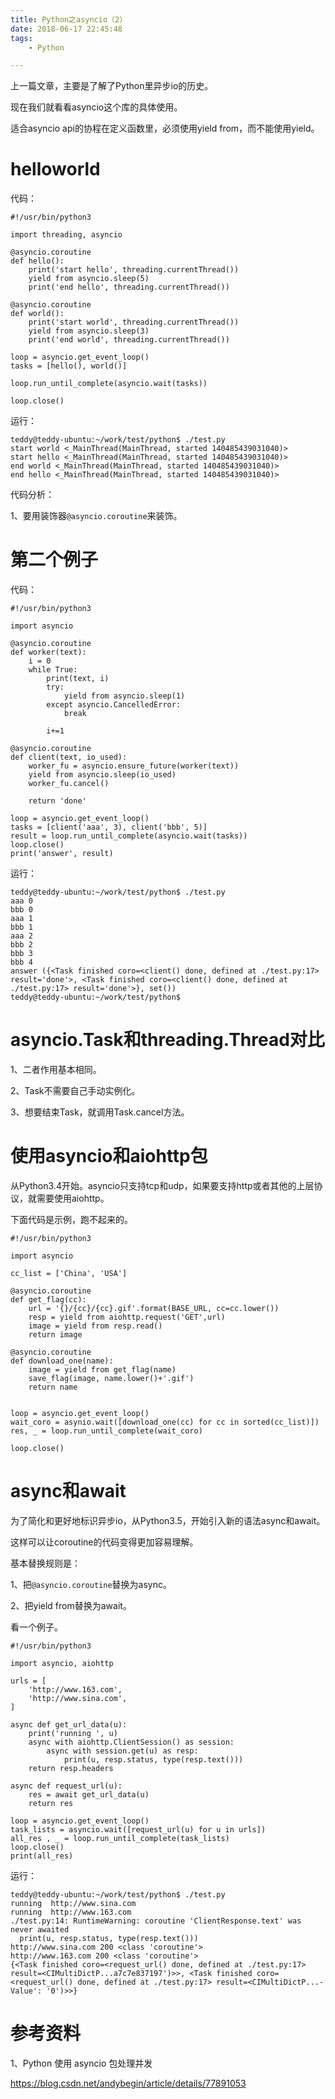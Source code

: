```yaml
---
title: Python之asyncio（2）
date: 2018-06-17 22:45:48
tags:
	- Python

---
```




上一篇文章，主要是了解了Python里异步io的历史。

现在我们就看看asyncio这个库的具体使用。

适合asyncio api的协程在定义函数里，必须使用yield from，而不能使用yield。

# helloworld

代码：

```
#!/usr/bin/python3

import threading, asyncio

@asyncio.coroutine
def hello():
	print('start hello', threading.currentThread())
	yield from asyncio.sleep(5)
	print('end hello', threading.currentThread())
	
@asyncio.coroutine
def world():
	print('start world', threading.currentThread())
	yield from asyncio.sleep(3)
	print('end world', threading.currentThread())
	
loop = asyncio.get_event_loop()
tasks = [hello(), world()]

loop.run_until_complete(asyncio.wait(tasks))

loop.close()
```

运行：

```
teddy@teddy-ubuntu:~/work/test/python$ ./test.py 
start world <_MainThread(MainThread, started 140485439031040)>
start hello <_MainThread(MainThread, started 140485439031040)>
end world <_MainThread(MainThread, started 140485439031040)>
end hello <_MainThread(MainThread, started 140485439031040)>
```

代码分析：

1、要用装饰器`@asyncio.coroutine`来装饰。

# 第二个例子

代码：

```
#!/usr/bin/python3

import asyncio

@asyncio.coroutine
def worker(text):
	i = 0
	while True:
		print(text, i)
		try:
			yield from asyncio.sleep(1)
		except asyncio.CancelledError:
			break
			
		i+=1
		
@asyncio.coroutine
def client(text, io_used):
	worker_fu = asyncio.ensure_future(worker(text))
	yield from asyncio.sleep(io_used)
	worker_fu.cancel()
	
	return 'done'
	
loop = asyncio.get_event_loop()
tasks = [client('aaa', 3), client('bbb', 5)]
result = loop.run_until_complete(asyncio.wait(tasks))
loop.close()
print('answer', result)
```



运行：

```
teddy@teddy-ubuntu:~/work/test/python$ ./test.py 
aaa 0
bbb 0
aaa 1
bbb 1
aaa 2
bbb 2
bbb 3
bbb 4
answer ({<Task finished coro=<client() done, defined at ./test.py:17> result='done'>, <Task finished coro=<client() done, defined at ./test.py:17> result='done'>}, set())
teddy@teddy-ubuntu:~/work/test/python$ 
```

# asyncio.Task和threading.Thread对比

1、二者作用基本相同。

2、Task不需要自己手动实例化。

3、想要结束Task，就调用Task.cancel方法。



# 使用asyncio和aiohttp包

从Python3.4开始。asyncio只支持tcp和udp，如果要支持http或者其他的上层协议，就需要使用aiohttp。

下面代码是示例，跑不起来的。

```
#!/usr/bin/python3

import asyncio

cc_list = ['China', 'USA']

@asyncio.coroutine
def get_flag(cc):
	url = '{}/{cc}/{cc}.gif'.format(BASE_URL, cc=cc.lower())
	resp = yield from aiohttp.request('GET',url)
	image = yield from resp.read()
	return image
	
@asyncio.coroutine
def download_one(name):
	image = yield from get_flag(name)
	save_flag(image, name.lower()+'.gif')
	return name
	
	
loop = asyncio.get_event_loop()
wait_coro = asynio.wait([download_one(cc) for cc in sorted(cc_list)])
res, _ = loop.run_until_complete(wait_coro)

loop.close()
```



# async和await

为了简化和更好地标识异步io，从Python3.5，开始引入新的语法async和await。

这样可以让coroutine的代码变得更加容易理解。

基本替换规则是：

1、把`@asyncio.coroutine`替换为async。

2、把yield from替换为await。

看一个例子。

```
#!/usr/bin/python3

import asyncio, aiohttp

urls = [
	'http://www.163.com',
	'http://www.sina.com',
]

async def get_url_data(u):
	print('running ', u)
	async with aiohttp.ClientSession() as session:
		async with session.get(u) as resp:
			print(u, resp.status, type(resp.text()))
	return resp.headers
	
async def request_url(u):
	res = await get_url_data(u)
	return res
	
loop = asyncio.get_event_loop()
task_lists = asyncio.wait([request_url(u) for u in urls])
all_res , _ = loop.run_until_complete(task_lists)
loop.close()
print(all_res)
```

运行：

```
teddy@teddy-ubuntu:~/work/test/python$ ./test.py 
running  http://www.sina.com
running  http://www.163.com
./test.py:14: RuntimeWarning: coroutine 'ClientResponse.text' was never awaited
  print(u, resp.status, type(resp.text()))
http://www.sina.com 200 <class 'coroutine'>
http://www.163.com 200 <class 'coroutine'>
{<Task finished coro=<request_url() done, defined at ./test.py:17> result=<CIMultiDictP...a7c7e837197')>>, <Task finished coro=<request_url() done, defined at ./test.py:17> result=<CIMultiDictP...-Value': '0')>>}
```



# 参考资料

1、Python 使用 asyncio 包处理并发

https://blog.csdn.net/andybegin/article/details/77891053